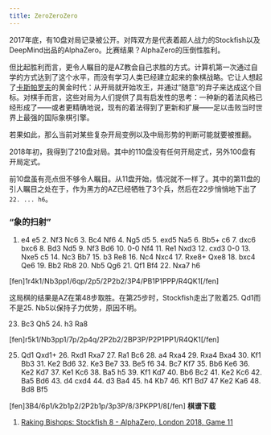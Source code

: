 ```yaml
---
title: ZeroZeroZero
---
```


2017年底，有10盘对局记录被公开。对阵双方是代表着超人战力的Stockfish以及DeepMind出品的AlphaZero。比赛结果？AlphaZero的压倒性胜利。

但比起胜利而言，更令人瞩目的是AZ教会自己求胜的方式。计算机第一次通过自学的方式达到了这个水平，而没有学习人类已经建立起来的象棋战略。它让人想起了[卡斯帕罗夫](https://en.wikipedia.org/wiki/Garry_Kasparov)的黄金时代：从开局就开始攻王，并通过“随意”的弃子来达成这个目标。对棋手而言，这些对局为人们提供了具有启发性的思考：一种新的着法风格已经形成了——或者更精确地说，现有的着法得到了更新和扩展——足以击败当时世界上最强的国际象棋引擎。

若果如此，那么当前对某些复杂开局变例以及中局形势的判断可能就要被推翻。

2018年初，我得到了210盘对局。其中的110盘没有任何开局定式，另外100盘有开局定式。

前10盘虽有亮点但不够令人瞩目。从11盘开始，情况就不一样了。其中的第11盘的引人瞩目之处在于，作为黑方的AZ已经牺牲了3个兵，然后在22步悄悄地下出了`22. ... h6`。

### “象的扫射”

1. e4 e5 2. Nf3 Nc6 3. Bc4 Nf6 4. Ng5 d5 5. exd5 Na5 6. Bb5+ c6 7. dxc6 bxc6 8. Bd3 Nd5 9. Nf3 Bd6 10. 0-0 Nf4 11. Re1 Nxd3 12. cxd3 0-0 13. Nxe5 c5 14. Nc3 Bb7 15. b3 Re8 16. Nc4 Nxc4 17. Rxe8+ Qxe8 18. bxc4 Qe6 19. Bb2 Rb8 20. Nb5 Qg6 21. Qf1 Bf4 22. Nxa7 h6

[fen]1r4k1/Nb3pp1/6qp/2p5/2P2b2/3P4/PB1P1PPP/R4QK1[/fen]

这局棋的结果是AZ在第48步取胜。在第25步时，Stockfish走出了败着25. Qd1而不是25. Nb5以保持子力优势，原因不明。

23. Bc3 Qh5 24. h3 Ra8

[fen]r5k1/Nb3pp1/7p/2p4q/2P2b2/2BP3P/P2P1PP1/R4QK1[/fen]

25. Qd1 Qxd1+ 26. Rxd1 Rxa7 27. Ra1 Bc6 28. a4 Rxa4 29. Rxa4 Bxa4 30. Kf1 Bb3 31. Ke2 Bd6 32. Ke3 Be7 33. Be5 f6 34. Bc7 Kf7 35. Bb6 Ke6 36. Ke2 Kd7 37. Ke1 Kc6 38. Ba5 h5 39. Kf1 Kd7 40. Bb6 Bc2 41. Ke2 Kc6 42. Ba5 Bd6 43. d4 cxd4 44. d3 Ba4 45. h4 Kb7 46. Kf1 Bd7 47 Ke2 Ka6 48. Bd8 Bf5

[fen]3B4/6p1/k2b1p2/2P2b1p/3p3P/8/3PKPP1/8[/fen]
**棋谱下载**

1. [Raking Bishops: Stockfish 8 - AlphaZero, London 2018, Game 11](./Raking_Bishops_Stockfish_8_AlphaZero_London_2018_Game_11.pgn)
